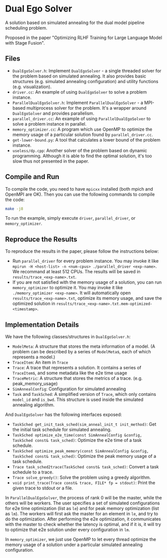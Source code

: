 # Dual Ego Solver

A solution based on simulated annealing for the dual model pipeline scheduling problem.

Proposed in the paper "Optimizing RLHF Training for Large Language Model with Stage Fusion".

## Files

- `DualEgoSolver.h`: Implement `DualEgoSolver` - a single threaded solver for the problem based on simulated annealing. It also provides basic structures (e.g. simulated annealing configuration) and utility functions (e.g. visualization).
- `driver.cc`: An example of using `DualEgoSolver` to solve a problem instance.
- `ParallelDualEgoSolver.h`: Implement `ParallelDualEgoSolver` - a MPI-based multiprocess solver for the problem. It's a wrapper around `DualEgoSolver` and provides parallelism.
- `parallel_driver.cc`: An example of using `ParallelDualEgoSolver` to solve a problem instance in parallel.
- `memory_optimizer.cc`: A program which use OpenMP to optimize the memory usage of a particular solution found by `parallel_driver.cc`.
- `get-lower-bound.py`: A tool that calculates a lower bound of the problem instance.
- `useless/dp.cpp`: Another solver of the problem based on dynamic programming. Although it is able to find the optimal solution, it's too slow thus not presented in the paper.

## Compile and Run

To compile the code, you need to have `mpicxx` installed (both mpich and OpenMPI are OK). Then you can use the following commands to compile the code:

```bash
make -j8
```

To run the example, simply execute `driver`, `parallel_driver`, or `memory_optimizer`.

## Reproduce the Results

To reproduce the results in the paper, please follow the instructions below:

- Run `parallel_driver` for every problem instance. You may invoke it like `mpirun -H <host-list> -n <num-cpus> ./parallel_driver <exp-name>`. We recommand at least 512 CPUs. The results will be saved in `results/trace_<exp-name>.txt`.
- If you are not satisfied with the memory usage of a solution, you can run `memory_optimizer` to optimize it. You may invoke it like `./memory_optimizer <exp-name>`. It will automatically open `results/trace_<exp-name>.txt`, optimize its memory usage, and save the optimized solution in `results/trace_<exp-name>.txt.mem-optimized-<timestamp>`.

## Implementation Details

We have the following classes/structures in `DualEgoSolver.h`:

- `ModelMeta`: A structure that stores the meta information of a model. (A problem can be described by a series of `ModelMeta`s, each of which represents a model.)
- `TraceItem`: An item in `Trace`
- `Trace`: A trace that represents a solution. It contains a series of `TraceItem`s, and some metadata like the e2e time usage
- `TraceMetric`: A structure that stores the metrics of a trace. (e.g. peak_memory_usage)
- `SimAnnealConfig`: Configuration for simulated annealing
- `Task` and `TaskSched`: A simplified version of `Trace`, which only contains `model_id` and `is_bwd`. This structure is used inside the simulated annealing algorithm.

And `DualEgoSolver` has the following interfaces exposed:

- `TaskSched get_init_task_sched(sim_anneal_init_t init_method)`: Get the initial task schedule for simulated annealing.
- `TaskSched optimize_e2e_time(const SimAnnealConfig &config, TaskSched const& task_sched)`: Optimize the e2e time of a task schedule.
- `TaskSched optimize_peak_memory(const SimAnnealConfig &config, TaskSched const& task_sched)`: Optimize the peak memory usage of a task schedule.
- `Trace task_sched2trace(TaskSched const& task_sched)`: Convert a task schedule to a trace.
- `Trace solve_greedy()`: Solve the problem using a greedy algorithm.
- `void print_trace(Trace const& trace, FILE* fp = stdout)`: Print the given trace to stdout or a file.

In `ParallelDualEgoSolver`, the process of rank 0 will be the master, while the others will be workers. The user specifies a set of simulated configurations for e2e time optimization (list as `le`) and for peak memory optimization (list as `lm`). The workers will first ask the master for an element in `le`, and try to do the optimization. After performing the e2e optimization, it communicates with the master to check whether the latency is optimal, and if it is, it will try to optimize that e2e solution under every configuration in `lm`.

In `memory_optimizer`, we just use OpenMP to let every thread optimize the memory usage of a solution under a particular simulated annealing configuration.
